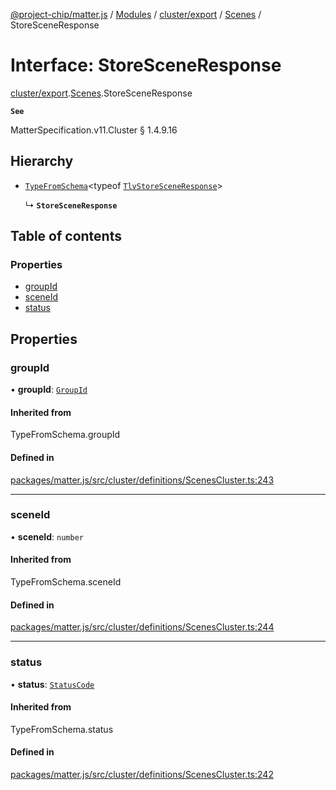 [@project-chip/matter.js](../README.md) / [Modules](../modules.md) / [cluster/export](../modules/cluster_export.md) / [Scenes](../modules/cluster_export.Scenes.md) / StoreSceneResponse

# Interface: StoreSceneResponse

[cluster/export](../modules/cluster_export.md).[Scenes](../modules/cluster_export.Scenes.md).StoreSceneResponse

**`See`**

MatterSpecification.v11.Cluster § 1.4.9.16

## Hierarchy

- [`TypeFromSchema`](../modules/tlv_export.md#typefromschema)\<typeof [`TlvStoreSceneResponse`](../modules/cluster_export.Scenes.md#tlvstoresceneresponse)\>

  ↳ **`StoreSceneResponse`**

## Table of contents

### Properties

- [groupId](cluster_export.Scenes.StoreSceneResponse.md#groupid)
- [sceneId](cluster_export.Scenes.StoreSceneResponse.md#sceneid)
- [status](cluster_export.Scenes.StoreSceneResponse.md#status)

## Properties

### groupId

• **groupId**: [`GroupId`](../modules/datatype_export.md#groupid)

#### Inherited from

TypeFromSchema.groupId

#### Defined in

[packages/matter.js/src/cluster/definitions/ScenesCluster.ts:243](https://github.com/project-chip/matter.js/blob/2d9f2165d2672864fda3496a6d0d5f93597f82c6/packages/matter.js/src/cluster/definitions/ScenesCluster.ts#L243)

___

### sceneId

• **sceneId**: `number`

#### Inherited from

TypeFromSchema.sceneId

#### Defined in

[packages/matter.js/src/cluster/definitions/ScenesCluster.ts:244](https://github.com/project-chip/matter.js/blob/2d9f2165d2672864fda3496a6d0d5f93597f82c6/packages/matter.js/src/cluster/definitions/ScenesCluster.ts#L244)

___

### status

• **status**: [`StatusCode`](../enums/protocol_interaction_export.StatusCode.md)

#### Inherited from

TypeFromSchema.status

#### Defined in

[packages/matter.js/src/cluster/definitions/ScenesCluster.ts:242](https://github.com/project-chip/matter.js/blob/2d9f2165d2672864fda3496a6d0d5f93597f82c6/packages/matter.js/src/cluster/definitions/ScenesCluster.ts#L242)
